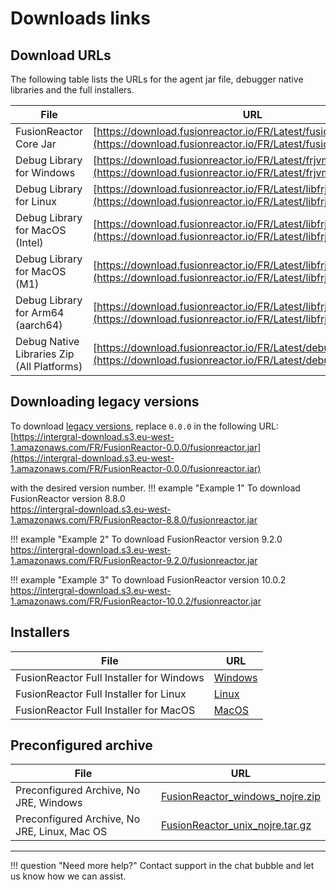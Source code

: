 # Downloads links

## Download URLs

The following table lists the URLs for the agent jar file, debugger native libraries and the full installers.

| File | URL |
|--- |--- |
| FusionReactor Core Jar | [https://download.fusionreactor.io/FR/Latest/fusionreactor.jar](https://download.fusionreactor.io/FR/Latest/fusionreactor.jar) |
| Debug Library for Windows | [https://download.fusionreactor.io/FR/Latest/frjvmti_x64.dll](https://download.fusionreactor.io/FR/Latest/frjvmti_x64.dll) |
| Debug Library for Linux | [https://download.fusionreactor.io/FR/Latest/libfrjvmti_x64.so](https://download.fusionreactor.io/FR/Latest/libfrjvmti_x64.so)
| Debug Library for MacOS (Intel) | [https://download.fusionreactor.io/FR/Latest/libfrjvmti_x64.dylib](https://download.fusionreactor.io/FR/Latest/libfrjvmti_x64.dylib) |
| Debug Library for MacOS (M1) | [https://download.fusionreactor.io/FR/Latest/libfrjvmti_arm64.dylib](https://download.fusionreactor.io/FR/Latest/libfrjvmti_arm64.dylib) |
| Debug Library for Arm64 (aarch64) | [https://download.fusionreactor.io/FR/Latest/libfrjvmti_aarch64.so](https://download.fusionreactor.io/FR/Latest/libfrjvmti_aarch64.so) |
| Debug Native Libraries Zip<br>(All Platforms) | [https://download.fusionreactor.io/FR/Latest/debuglibs.zip](https://download.fusionreactor.io/FR/Latest/debuglibs.zip) |

## Downloading legacy versions 

To download [legacy versions](//Latest-updates/release-notes//), replace `0.0.0` in the following URL:  
[https://intergral-download.s3.eu-west-1.amazonaws.com/FR/FusionReactor-0.0.0/fusionreactor.jar](https://intergral-download.s3.eu-west-1.amazonaws.com/FR/FusionReactor-0.0.0/fusionreactor.jar)  

with the desired version number.
!!! example "Example 1"
    To download FusionReactor version 8.8.0  <br> 
    https://intergral-download.s3.eu-west-1.amazonaws.com/FR/FusionReactor-8.8.0/fusionreactor.jar  <br> 
    
!!! example "Example 2"
    To download FusionReactor version 9.2.0 <br> 
    https://intergral-download.s3.eu-west-1.amazonaws.com/FR/FusionReactor-9.2.0/fusionreactor.jar <br>


!!! example "Example 3"
    To download FusionReactor version 10.0.2  <br> 
    https://intergral-download.s3.eu-west-1.amazonaws.com/FR/FusionReactor-10.0.2/fusionreactor.jar  <br> 


## Installers

| File | URL |
|--- |--- |
| FusionReactor Full Installer for Windows | [Windows](https://download.fusionreactor.io/FR/Latest/FusionReactor_windows-x64.exe)  |
| FusionReactor Full Installer for Linux | [Linux](https://download.fusionreactor.io/FR/Latest/FusionReactor_linux-x64.sh) |
| FusionReactor Full Installer for MacOS | [MacOS](https://download.fusionreactor.io/FR/Latest/FusionReactor_macos.dmg) |

## Preconfigured archive

| File | URL |
|--- |--- |
| Preconfigured Archive, No JRE, Windows | [FusionReactor_windows_nojre.zip](https://download.fusionreactor.io/FR/Latest/FusionReactor_windows_nojre.zip) |
| Preconfigured Archive, No JRE, Linux, Mac OS | [FusionReactor_unix_nojre.tar.gz](https://download.fusionreactor.io/FR/Latest/FusionReactor_unix_nojre.tar.gz) |

___

!!! question "Need more help?"
    Contact support in the chat bubble and let us know how we can assist.